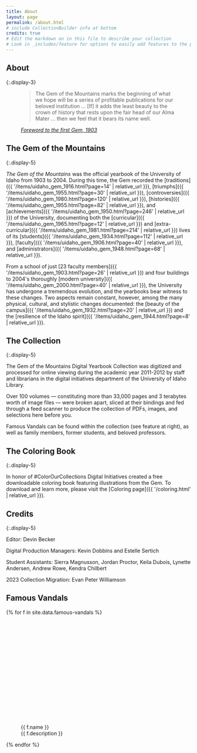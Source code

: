 ```yaml
---
title: About
layout: page
permalink: /about.html
# include CollectionBuilder info at bottom
credits: true
# Edit the markdown on in this file to describe your collection
# Look in _includes/feature for options to easily add features to the page
---
```


## About 
{:.display-3}

<div class="mb-4 mx-5">
    <figure>
        <blockquote class="blockquote fs-4">
            <p class="mb-0">The Gem of the Mountains marks the beginning of what we hope will be a series of profitable publications for our beloved institution ... [If] it adds the least beauty to the crown of history that rests upon the fair head of our Alma Mater ... then we feel that it bears its name well.</p>
        </blockquote>
        <figcaption class="blockquote-footer text-end fs-4"><cite title="Source Title"><a href="{{ '/items/uidaho_gem_1903.html?page=14' | relative_url }}">Foreword to the first Gem, 1903</a></cite></figcaption>
    </figure>
</div>

<div class="row">
<div class="col-md-8" markdown="1">

## The Gem of the Mountains
{:.display-5}

*The Gem of the Mountains* was the official yearbook of the University of Idaho from 1903 to 2004. 
During this time, the Gem recorded the [traditions]({{ '/items/uidaho_gem_1916.html?page=14' | relative_url }}), [triumphs]({{ '/items/uidaho_gem_1955.html?page=30' | relative_url }}), [controversies]({{ '/items/uidaho_gem_1980.html?page=120' | relative_url }}), [histories]({{ '/items/uidaho_gem_1955.html?page=82' | relative_url }}), and [achievements]({{ '/items/uidaho_gem_1950.html?page=246' | relative_url }}) of the University, documenting both the [curricular]({{ '/items/uidaho_gem_1965.html?page=12' | relative_url }}) and [extra-curricular]({{ '/items/uidaho_gem_1981.html?page=214' | relative_url }}) lives of its [students]({{ '/items/uidaho_gem_1934.html?page=112' | relative_url }}), [faculty]({{ '/items/uidaho_gem_1906.html?page=40' | relative_url }}), and [administrators]({{ '/items/uidaho_gem_1948.html?page=68' | relative_url }}).

From a school of just [23 faculty members]({{ '/items/uidaho_gem_1903.html?page=26' | relative_url }}) and four buildings to 2004's thoroughly [modern university]({{ '/items/uidaho_gem_2000.html?page=40' | relative_url }}), the University has undergone a tremendous evolution, and the yearbooks bear witness to these changes. Two aspects remain constant, however, among the many physical, cultural, and stylistic changes documented: the [beauty of the campus]({{ '/items/uidaho_gem_1932.html?page=20' | relative_url }}) and the [resilience of the Idaho spirit]({{ '/items/uidaho_gem_1944.html?page=8' | relative_url }}).

## The Collection
{:.display-5}

The Gem of the Mountains Digital Yearbook Collection was digitized and processed for online viewing during the academic year 2011-2012 by staff and librarians in the digital initiatives department of the University of Idaho Library.

Over 100 volumes — constituting more than 33,000 pages and 3 terabytes worth of image files — were broken apart, sliced at their bindings and fed through a feed scanner to produce the collection of PDFs, images, and selections here before you.

Famous Vandals can be found within the collection (see feature at right), as well as family members, former students, and beloved professors.

## The Coloring Book
{:.display-5}

In honor of #ColorOurCollections Digital Initiatives created a free downloadable coloring book featuring illustrations from the Gem. To download and learn more, please visit the [Coloring page]({{ '/coloring.html' | relative_url }}).

## Credits
{:.display-5}

Editor: Devin Becker

Digital Production Managers: Kevin Dobbins and Estelle Sertich

Student Assistants: Sierra Magnusson, Jordan Proctor, Keila Dubois, Lynette Andersen, Andrew Rowe, Kendra Chilbert

2023 Collection Migration: Evan Peter Williamson

</div>
<div class="col-md-4 p-4">
<div class="card"><div class="card-body">
<h2 class="display-5 fs-1">Famous Vandals</h2>
<div class="text-center">
{% for f in site.data.famous-vandals %}
<figure class="figure mb-4">
    <a href="{{ '/items/' | relative_url }}uidaho_gem_{{ f.yearbook }}.html?page={{ f.page }}">
        <img src="data:image/svg+xml,%3Csvg xmlns='http://www.w3.org/2000/svg' viewBox='0 0 3 2'%3E%3C/svg%3E" data-src="{{ f.image }}" alt="yearbook photo of {{ f.name | escape }}" class="figure-img img-fluid rounded lazyload">
    </a>
    <figcaption class="figure-caption text-center">{{ f.name }} <br>{{ f.description }}</figcaption>
</figure>{% endfor %}
</div>
</div></div>
</div>
</div>

